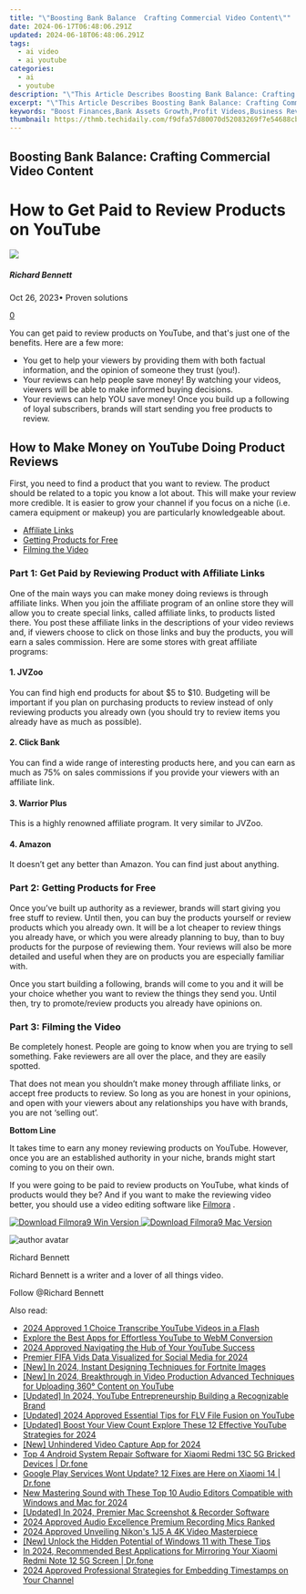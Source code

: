 ```yaml
---
title: "\"Boosting Bank Balance  Crafting Commercial Video Content\""
date: 2024-06-17T06:48:06.291Z
updated: 2024-06-18T06:48:06.291Z
tags:
  - ai video
  - ai youtube
categories:
  - ai
  - youtube
description: "\"This Article Describes Boosting Bank Balance: Crafting Commercial Video Content\""
excerpt: "\"This Article Describes Boosting Bank Balance: Crafting Commercial Video Content\""
keywords: "Boost Finances,Bank Assets Growth,Profit Videos,Business Revenue,Income Uplift,Merchant Savings,Commercial Ads"
thumbnail: https://thmb.techidaily.com/f9dfa57d80070d52083269f7e54688cbc55bc603dffea5c52daaecde9ad2614f.jpg
---
```


## Boosting Bank Balance: Crafting Commercial Video Content

# How to Get Paid to Review Products on YouTube

![](https://images.wondershare.com/filmora/article-images/richard-bennett.jpg)

##### Richard Bennett

 Oct 26, 2023• Proven solutions

[0](#commentsBoxSeoTemplate)

You can get paid to review products on YouTube, and that's just one of the benefits. Here are a few more:

* You get to help your viewers by providing them with both factual information, and the opinion of someone they trust (you!).
* Your reviews can help people save money! By watching your videos, viewers will be able to make informed buying decisions.
* Your reviews can help YOU save money! Once you build up a following of loyal subscribers, brands will start sending you free products to review.

## How to Make Money on YouTube Doing Product Reviews

First, you need to find a product that you want to review. The product should be related to a topic you know a lot about. This will make your review more credible. It is easier to grow your channel if you focus on a niche (i.e. camera equipment or makeup) you are particularly knowledgeable about.

* [Affiliate Links](#affiliatelinks)
* [Getting Products for Free](#freeproducts)
* [Filming the Video](#filming)

### Part 1: Get Paid by Reviewing Product with Affiliate Links

One of the main ways you can make money doing reviews is through affiliate links. When you join the affiliate program of an online store they will allow you to create special links, called affiliate links, to products listed there. You post these affiliate links in the descriptions of your video reviews and, if viewers choose to click on those links and buy the products, you will earn a sales commission. Here are some stores with great affiliate programs:

#### 1\. JVZoo

You can find high end products for about $5 to $10\. Budgeting will be important if you plan on purchasing products to review instead of only reviewing products you already own (you should try to review items you already have as much as possible).

#### 2\. Click Bank

You can find a wide range of interesting products here, and you can earn as much as 75% on sales commissions if you provide your viewers with an affiliate link.

#### 3\. Warrior Plus

This is a highly renowned affiliate program. It very similar to JVZoo.

#### 4\. Amazon

It doesn’t get any better than Amazon. You can find just about anything.

### Part 2:  Getting Products for Free

Once you’ve built up authority as a reviewer, brands will start giving you free stuff to review. Until then, you can buy the products yourself or review products which you already own. It will be a lot cheaper to review things you already have, or which you were already planning to buy, than to buy products for the purpose of reviewing them. Your reviews will also be more detailed and useful when they are on products you are especially familiar with.

Once you start building a following, brands will come to you and it will be your choice whether you want to review the things they send you. Until then, try to promote/review products you already have opinions on.

### Part 3:  Filming the Video

Be completely honest. People are going to know when you are trying to sell something. Fake reviewers are all over the place, and they are easily spotted.

That does not mean you shouldn’t make money through affiliate links, or accept free products to review. So long as you are honest in your opinions, and open with your viewers about any relationships you have with brands, you are not ‘selling out’.

**Bottom Line**

It takes time to earn any money reviewing products on YouTube. However, once you are an established authority in your niche, brands might start coming to you on their own.

If you were going to be paid to review products on YouTube, what kinds of products would they be? And if you want to make the reviewing video better, you should use a video editing software like [Filmora](https://tools.techidaily.com/wondershare/filmora/download/) .

[![Download Filmora9 Win Version](https://images.wondershare.com/filmora/guide/download-btn-win.jpg) ](https://tools.techidaily.com/wondershare/filmora/download/) [![Download Filmora9 Mac Version](https://images.wondershare.com/filmora/guide/download-btn-mac.jpg) ](https://tools.techidaily.com/wondershare/filmora/download/)

![author avatar](https://images.wondershare.com/filmora/article-images/richard-bennett.jpg)

Richard Bennett

Richard Bennett is a writer and a lover of all things video.

Follow @Richard Bennett


<ins class="adsbygoogle"
     style="display:block"
     data-ad-format="autorelaxed"
     data-ad-client="ca-pub-7571918770474297"
     data-ad-slot="1223367746"></ins>



<ins class="adsbygoogle"
     style="display:block"
     data-ad-client="ca-pub-7571918770474297"
     data-ad-slot="8358498916"
     data-ad-format="auto"
     data-full-width-responsive="true"></ins>

<span class="atpl-alsoreadstyle">Also read:</span>
<div><ul>
<li><a href="https://youtube-webster.techidaily.com/approved-1-choice-transcribe-youtube-videos-in-a-flash/"><u>2024 Approved  1 Choice  Transcribe YouTube Videos in a Flash</u></a></li>
<li><a href="https://youtube-webster.techidaily.com/re-the-best-apps-for-effortless-youtube-to-webm-conversion/"><u>Explore the Best Apps for Effortless YouTube to WebM Conversion</u></a></li>
<li><a href="https://youtube-webster.techidaily.com/approved-navigating-the-hub-of-your-youtube-success/"><u>2024 Approved  Navigating the Hub of Your YouTube Success</u></a></li>
<li><a href="https://youtube-webster.techidaily.com/er-fifa-vids-data-visualized-for-social-media-for-2024/"><u>Premier FIFA Vids  Data Visualized for Social Media for 2024</u></a></li>
<li><a href="https://youtube-webster.techidaily.com/n-2024-instant-designing-techniques-for-fortnite-images/"><u>[New] In 2024, Instant Designing Techniques for Fortnite Images</u></a></li>
<li><a href="https://youtube-webster.techidaily.com/n-2024-breakthrough-in-video-production-advanced-techniques-for-uploading-360-content-on-youtube/"><u>[New] In 2024, Breakthrough in Video Production  Advanced Techniques for Uploading 360° Content on YouTube</u></a></li>
<li><a href="https://youtube-webster.techidaily.com/ed-in-2024-youtube-entrepreneurship-building-a-recognizable-brand/"><u>[Updated] In 2024, YouTube Entrepreneurship  Building a Recognizable Brand</u></a></li>
<li><a href="https://youtube-webster.techidaily.com/ed-2024-approved-essential-tips-for-flv-file-fusion-on-youtube/"><u>[Updated] 2024 Approved  Essential Tips for FLV File Fusion on YouTube</u></a></li>
<li><a href="https://youtube-webster.techidaily.com/ed-boost-your-view-count-explore-these-12-effective-youtube-strategies-for-2024/"><u>[Updated] Boost Your View Count  Explore These 12 Effective YouTube Strategies for 2024</u></a></li>
<li><a href="https://desktop-recording.techidaily.com/new-unhindered-video-capture-app-for-2024/"><u>[New] Unhindered Video Capture App for 2024</u></a></li>
<li><a href="https://howto.techidaily.com/top-4-android-system-repair-software-for-xiaomi-redmi-13c-5g-bricked-devices-drfone-by-drfone-fix-android-problems-fix-android-problems/"><u>Top 4 Android System Repair Software for Xiaomi Redmi 13C 5G Bricked Devices | Dr.fone</u></a></li>
<li><a href="https://change-location.techidaily.com/google-play-services-wont-update-12-fixes-are-here-on-xiaomi-14-drfone-by-drfone-fix-android-problems-fix-android-problems/"><u>Google Play Services Wont Update? 12 Fixes are Here on Xiaomi 14 | Dr.fone</u></a></li>
<li><a href="https://sound-optimizing.techidaily.com/new-mastering-sound-with-these-top-10-audio-editors-compatible-with-windows-and-mac-for-2024/"><u>New Mastering Sound with These Top 10 Audio Editors Compatible with Windows and Mac for 2024</u></a></li>
<li><a href="https://desktop-recording.techidaily.com/updated-in-2024-premier-mac-screenshot-and-recorder-software/"><u>[Updated] In 2024, Premier Mac Screenshot & Recorder Software</u></a></li>
<li><a href="https://extra-hints.techidaily.com/2024-approved-audio-excellence-premium-recording-mics-ranked/"><u>2024 Approved  Audio Excellence  Premium Recording Mics Ranked</u></a></li>
<li><a href="https://some-skills.techidaily.com/2024-approved-unveiling-nikons-1j5-a-4k-video-masterpiece/"><u>2024 Approved  Unveiling Nikon's 1J5  A 4K Video Masterpiece</u></a></li>
<li><a href="https://some-tips.techidaily.com/new-unlock-the-hidden-potential-of-windows-11-with-these-tips/"><u>[New] Unlock the Hidden Potential of Windows 11 with These Tips</u></a></li>
<li><a href="https://screen-mirror.techidaily.com/in-2024-recommended-best-applications-for-mirroring-your-xiaomi-redmi-note-12-5g-screen-drfone-by-drfone-android/"><u>In 2024, Recommended Best Applications for Mirroring Your Xiaomi Redmi Note 12 5G Screen | Dr.fone</u></a></li>
<li><a href="https://youtube-help.techidaily.com/2024-approved-professional-strategies-for-embedding-timestamps-on-your-channel/"><u>2024 Approved  Professional Strategies for Embedding Timestamps on Your Channel</u></a></li>
</ul></div>
